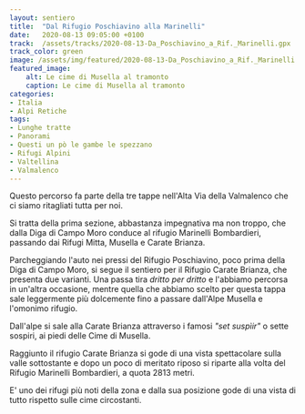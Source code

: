 ```yaml
---
layout: sentiero
title:  "Dal Rifugio Poschiavino alla Marinelli"
date:   2020-08-13 09:05:00 +0100
track:  /assets/tracks/2020-08-13-Da_Poschiavino_a_Rif._Marinelli.gpx
track_color: green
image: /assets/img/featured/2020-08-13-Da_Poschiavino_a_Rif._Marinelli.jpg
featured_image:
    alt: Le cime di Musella al tramonto
    caption: Le cime di Musella al tramonto
categories:
- Italia
- Alpi Retiche
tags:
- Lunghe tratte
- Panorami
- Questi un pò le gambe le spezzano
- Rifugi Alpini
- Valtellina
- Valmalenco
---
```


Questo percorso fa parte della tre tappe nell'Alta Via della Valmalenco che ci siamo ritagliati tutta per noi. 

Si tratta della prima sezione, abbastanza impegnativa ma non troppo, che dalla Diga di Campo Moro conduce al rifugio Marinelli Bombardieri, passando dai Rifugi Mitta, Musella e Carate Brianza.

Parcheggiando l'auto nei pressi del Rifugio Poschiavino, poco prima della Diga di Campo Moro, si segue il sentiero per il Rifugio Carate Brianza, che presenta due varianti. Una passa tira _dritto per dritto_ e l'abbiamo percorsa in un'altra occasione, mentre quella che abbiamo scelto per questa tappa sale leggermente più dolcemente fino a passare dall'Alpe Musella e l'omonimo rifugio.

Dall'alpe si sale alla Carate Brianza attraverso i famosi _"set suspìir"_ o sette sospiri, ai piedi delle Cime di Musella. 

Raggiunto il rifugio Carate Brianza si gode di una vista spettacolare sulla valle sottostante e dopo un poco di meritato riposo si riparte alla volta del Rifugio Marinelli Bombardieri, a quota 2813 metri.

E' uno dei rifugi più noti della zona e dalla sua posizione gode di una vista di tutto rispetto sulle cime circostanti.